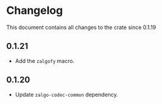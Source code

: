 # Changelog

This document contains all changes to the crate since 0.1.19

## 0.1.21

 - Add the `zalgofy` macro.

## 0.1.20

 - Update `zalgo-codec-common` dependency.